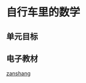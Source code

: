 # 自行车里的数学

## 单元目标


## 电子教材

<Ebook grade="xxsx6b" :pages="67" :paged="67" ></Ebook>

[zanshang](../res/zanshang.md ':include')